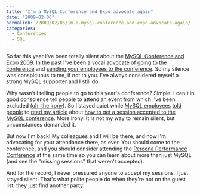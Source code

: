 ```yaml
---
title: "I'm a MySQL Conference and Expo advocate again"
date: "2009-02-06"
permalink: /2009/02/06/im-a-mysql-conference-and-expo-advocate-again/
categories:
  - Conferences
  - SQL
---
```

So far this year I've been totally silent about the [MySQL Conference and Expo 2009][1]. In the past I've been a vocal advocate of [going to the conference][2] and [sending your employees to the conference][3]. So my silence was conspicuous to me, if not to you. I've always considered myself a strong MySQL supporter and I still do.

Why wasn't I telling people to go to this year's conference? Simple: I can't in good conscience tell people to attend an event from which I've been excluded ([oh, the irony][4]). So I stayed quiet while [MySQL employees][5] [told people][6] to [read my article][7] about [how to get a session accepted to the MySQL conference][8]. More irony. It is not my way to remain silent, but circumstances demanded it.

But now I'm back! My colleagues and I will be there, and now I'm advocating for your attendance there, as ever. You should come to the conference, and you should consider attending the [Percona Performance Conference][9] at the same time so you can learn about more than just MySQL (and see the "missing sessions" that weren't accepted).

And for the record, I never pressured anyone to accept my sessions. I just stayed silent. That's what polite people do when they're not on the guest list: they just find another party.

 [1]: http://www.mysqlconf.com/
 [2]: http://www.xaprb.com/blog/2008/02/22/remember-to-sign-up-for-mysql-conference-and-expo/
 [3]: http://www.xaprb.com/blog/2008/03/06/send-your-employees-to-the-mysql-conference/
 [4]: http://blogs.mysql.com/kaj/2009/01/12/on-open-source-and-open-competition-in-a-not-so-open-world/
 [5]: http://datacharmer.blogspot.com/2008/09/how-to-get-your-proposal-accepted-to.html
 [6]: http://blogs.mysql.com/kaj/2008/09/08/call-for-papers-for-mysql-conference-call-by-22-oct-2008/
 [7]: http://blogs.mysql.com/kaj/2008/10/08/reminder-mysql-user-conference-cfp-ends-in-two-weeks/
 [8]: http://www.xaprb.com/blog/2007/10/05/how-to-get-your-session-accepted-to-mysql-conference-2008/
 [9]: http://conferences.percona.com/
